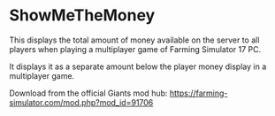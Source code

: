 # ShowMeTheMoney
This displays the total amount of money available on the server to all players when playing a multiplayer game of Farming Simulator 17 PC.

It displays it as a separate amount below the player money display in a multiplayer game.

Download from the official Giants mod hub:
https://farming-simulator.com/mod.php?mod_id=91706
